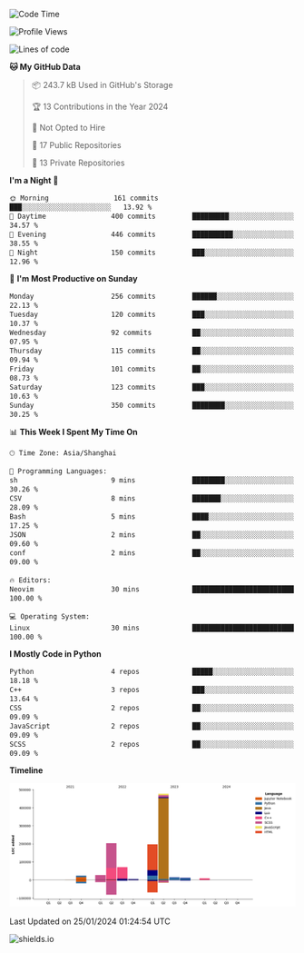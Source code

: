 <!--START_SECTION:waka-->
![Code Time](http://img.shields.io/badge/Code%20Time-373%20hrs%2026%20mins-blue)

![Profile Views](http://img.shields.io/badge/Profile%20Views-0-blue)

![Lines of code](https://img.shields.io/badge/From%20Hello%20World%20I%27ve%20Written-1.0%20million%20lines%20of%20code-blue)

**🐱 My GitHub Data** 

> 📦 243.7 kB Used in GitHub's Storage 
 > 
> 🏆 13 Contributions in the Year 2024
 > 
> 🚫 Not Opted to Hire
 > 
> 📜 17 Public Repositories 
 > 
> 🔑 13 Private Repositories 
 > 
**I'm a Night 🦉** 

```text
🌞 Morning                161 commits         ███░░░░░░░░░░░░░░░░░░░░░░   13.92 % 
🌆 Daytime                400 commits         █████████░░░░░░░░░░░░░░░░   34.57 % 
🌃 Evening                446 commits         ██████████░░░░░░░░░░░░░░░   38.55 % 
🌙 Night                  150 commits         ███░░░░░░░░░░░░░░░░░░░░░░   12.96 % 
```
📅 **I'm Most Productive on Sunday** 

```text
Monday                   256 commits         ██████░░░░░░░░░░░░░░░░░░░   22.13 % 
Tuesday                  120 commits         ███░░░░░░░░░░░░░░░░░░░░░░   10.37 % 
Wednesday                92 commits          ██░░░░░░░░░░░░░░░░░░░░░░░   07.95 % 
Thursday                 115 commits         ██░░░░░░░░░░░░░░░░░░░░░░░   09.94 % 
Friday                   101 commits         ██░░░░░░░░░░░░░░░░░░░░░░░   08.73 % 
Saturday                 123 commits         ███░░░░░░░░░░░░░░░░░░░░░░   10.63 % 
Sunday                   350 commits         ████████░░░░░░░░░░░░░░░░░   30.25 % 
```


📊 **This Week I Spent My Time On** 

```text
🕑︎ Time Zone: Asia/Shanghai

💬 Programming Languages: 
sh                       9 mins              ████████░░░░░░░░░░░░░░░░░   30.26 % 
CSV                      8 mins              ███████░░░░░░░░░░░░░░░░░░   28.09 % 
Bash                     5 mins              ████░░░░░░░░░░░░░░░░░░░░░   17.25 % 
JSON                     2 mins              ██░░░░░░░░░░░░░░░░░░░░░░░   09.60 % 
conf                     2 mins              ██░░░░░░░░░░░░░░░░░░░░░░░   09.00 % 

🔥 Editors: 
Neovim                   30 mins             █████████████████████████   100.00 % 

💻 Operating System: 
Linux                    30 mins             █████████████████████████   100.00 % 
```

**I Mostly Code in Python** 

```text
Python                   4 repos             █████░░░░░░░░░░░░░░░░░░░░   18.18 % 
C++                      3 repos             ███░░░░░░░░░░░░░░░░░░░░░░   13.64 % 
CSS                      2 repos             ██░░░░░░░░░░░░░░░░░░░░░░░   09.09 % 
JavaScript               2 repos             ██░░░░░░░░░░░░░░░░░░░░░░░   09.09 % 
SCSS                     2 repos             ██░░░░░░░░░░░░░░░░░░░░░░░   09.09 % 
```



**Timeline**

![Lines of Code chart](https://raw.githubusercontent.com/kopp4/kopp4/main/assets/bar_graph.png)


 Last Updated on 25/01/2024 01:24:54 UTC
<!--END_SECTION:waka-->
![shields.io](https://img.shields.io/github/commit-activity/w/kopp4/kopp4?color=g&label=abusing%20bot&style=flat-square)

